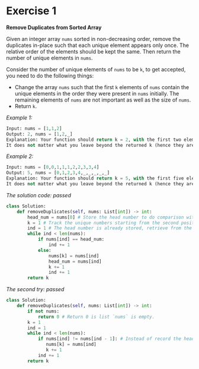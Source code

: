 # Exercise 1 

**Remove Duplicates from Sorted Array**

Given an integer array `nums` sorted in non-decreasing order, remove the duplicates in-place such that each unique element appears only once. The relative order of the elements should be kept the same. Then return the number of unique elements in `nums`.

Consider the number of unique elements of `nums` to be `k`, to get accepted, you need to do the following things:

- Change the array `nums` such that the first `k` elements of `nums` contain the unique elements in the order they were present in `nums` initially. The remaining elements of `nums` are not important as well as the size of `nums`.
- Return `k`.

_Example 1:_
```py
Input: nums = [1,1,2]
Output: 2, nums = [1,2,_]
Explanation: Your function should return k = 2, with the first two elements of nums being 1 and 2 respectively.
It does not matter what you leave beyond the returned k (hence they are underscores).
```

_Example 2:_
```py
Input: nums = [0,0,1,1,1,2,2,3,3,4]
Output: 5, nums = [0,1,2,3,4,_,_,_,_,_]
Explanation: Your function should return k = 5, with the first five elements of nums being 0, 1, 2, 3, and 4 respectively.
It does not matter what you leave beyond the returned k (hence they are underscores).
```

_The solution code: passed_
```py
class Solution:
    def removeDuplicates(self, nums: List[int]) -> int:
        head_num = nums[0] # Store the head number to do comparison with the number next.
        k = 1 # Track the unique numbers starting from the second position.
        ind = 1 # The head number is already stored, retrieve from the second position.
        while ind < len(nums):
            if nums[ind] == head_num:
                ind += 1
            else:
                nums[k] = nums[ind]
                head_num = nums[ind]
                k += 1
                ind += 1
        return k
```
_The second try: passed_
```py
class Solution:
    def removeDuplicates(self, nums: List[int]) -> int:
        if not nums:
            return 0 # Return 0 is list `nums` is empty.
        k = 1
        ind = 1
        while ind < len(nums):
            if nums[ind] != nums[ind - 1]: # Instead of record the head number everytime just compare the number with the last number.
               nums[k] = nums[ind]
               k += 1
            ind += 1
        return k
        
```
